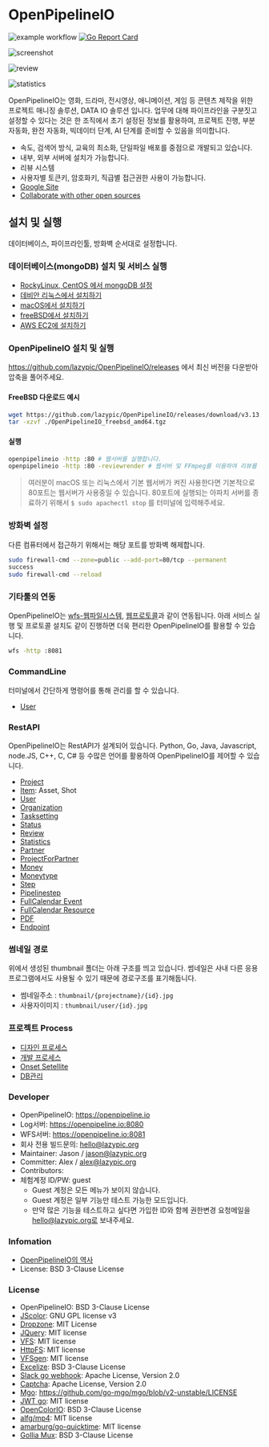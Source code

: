 # OpenPipelineIO
![example workflow](https://github.com/lazypic/OpenPipelineIO/actions/workflows/go.yml/badge.svg)
[![Go Report Card](https://goreportcard.com/badge/github.com/lazypic/OpenPipelineIO)](https://goreportcard.com/report/github.com/lazypic/OpenPipelineIO)

![screenshot](figures/screenshot.png)

![review](figures/review.png)

![statistics](figures/statistics.png)

OpenPipelineIO는 영화, 드라마, 전시영상, 애니메이션, 게임 등 콘텐츠 제작을 위한 프로젝트 매니징 솔루션, DATA IO 솔루션 입니다.
업무에 대해 파이프라인을 구분짓고 설정할 수 있다는 것은 한 조직에서 초기 설정된 정보를 활용하여, 프로젝트 진행, 부분 자동화, 완전 자동화, 빅데이터 단계, AI 단계를 준비할 수 있음을 의미합니다.

- 속도, 검색어 방식, 교육의 최소화, 단일파일 배포를 중점으로 개발되고 있습니다.
- 내부, 외부 서버에 설치가 가능합니다.
- 리뷰 시스템
- 사용자별 토큰키, 암호화키, 직급별 접근권한 사용이 가능합니다.
- [Google Site](https://sites.google.com/view/lazypic/openpipelineio)
- [Collaborate with other open sources](https://landscape.aswf.io/?category=aswf-member-company&grouping=category&fullscreen=yes)

## 설치 및 실행

데이터베이스, 파이프라인툴, 방화벽 순서대로 설정합니다.

### 데이터베이스(mongoDB) 설치 및 서비스 실행

- [RockyLinux, CentOS 에서 mongoDB 설정](https://github.com/lazypic/tdcourse/blob/master/docs/install_mongodb.md)
- [데비안 리눅스에서 설치하기](documents/install_debian.md)
- [macOS에서 설치하기](documents/install_macOS.md)
- [freeBSD에서 설치하기](documents/install_freebsd.md)
- [AWS EC2에 설치하기](https://www.mongodb.com/docs/manual/tutorial/install-mongodb-on-amazon/)


### OpenPipelineIO 설치 및 실행

https://github.com/lazypic/OpenPipelineIO/releases 에서 최신 버전을 다운받아 압축을 풀어주세요.

#### FreeBSD 다운로드 예시

```bash
wget https://github.com/lazypic/OpenPipelineIO/releases/download/v3.13.19/OpenPipelineIO_freebsd_amd64.tgz
tar -xzvf ./OpenPipelineIO_freebsd_amd64.tgz

```

#### 실행

```bash
openpipelineio -http :80 # 웹서버를 실행합니다.
openpipelineio -http :80 -reviewrender # 웹서버 및 FFmpeg를 이용하여 리뷰를 렌더링하는 서버
```

> 여러분이 macOS 또는 리눅스에서 기본 웹서버가 켜진 사용한다면 기본적으로 80포트는 웹서버가 사용중일 수 있습니다. 80포트에 실행되는 아파치 서버를 종료하기 위해서 `$ sudo apachectl stop` 를 터미널에 입력해주세요.

### 방화벽 설정

다른 컴퓨터에서 접근하기 위해서는 해당 포트를 방화벽 해제합니다.

```bash
sudo firewall-cmd --zone=public --add-port=80/tcp --permanent
success
sudo firewall-cmd --reload
```

### 기타툴의 연동

OpenPipelineIO는 [wfs-웹파일시스템](https://github.com/digital-idea/wfs), [웹프로토콜](https://github.com/lazypic/opio)과 같이 연동됩니다. 아래 서비스 실행 및 프로토콜 설치도 같이 진행하면 더욱 편리한 OpenPipelineIO를 활용할 수 있습니다.

```bash
wfs -http :8081
```

### CommandLine

터미널에서 간단하게 명령어를 통해 관리를 할 수 있습니다.

- [User](documents/user.md)

### RestAPI

OpenPipelineIO는 RestAPI가 설계되어 있습니다.
Python, Go, Java, Javascript, node.JS, C++, C, C# 등 수많은 언어를 활용하여 OpenPipelineIO를 제어할 수 있습니다.

- [Project](documents/rest_project.md)
- [Item](documents/rest_item.md): Asset, Shot
- [User](documents/rest_user.md)
- [Organization](documents/rest_organization.md)
- [Tasksetting](documents/rest_tasksetting.md)
- [Status](documents/rest_status.md)
- [Review](documents/rest_review.md)
- [Statistics](documents/rest_statistics.md)
- [Partner](documents/rest_partner.md)
- [ProjectForPartner](documents/rest_projectforpartner.md)
- [Money](documents/rest_money.md)
- [Moneytype](documents/rest_moneytype.md)
- [Step](documents/rest_step.md)
- [Pipelinestep](documents/rest_pipelinestep.md)
- [FullCalendar Event](documents/rest_fcevent.md)
- [FullCalendar Resource](documents/rest_fcresource.md)
- [PDF](documents/rest_pdf.md)
- [Endpoint](documents/rest_endpoint.md)

### 썸네일 경로

위에서 생성된 thumbnail 폴더는 아래 구조를 띄고 있습니다.
썸네일은 사내 다른 응용프로그램에서도 사용될 수 있기 때문에 경로구조를 표기해둡니다.

- 썸네일주소 : `thumbnail/{projectname}/{id}.jpg`
- 사용자이미지 : `thumbnail/user/{id}.jpg`

### 프로젝트 Process

- [디자인 프로세스](documents/process_designer.md)
- [개발 프로세스](documents/process_developer.md)
- [Onset Setellite](documents/setellite.md)
- [DB관리](documents/dbbackup.md)

### Developer

- OpenPipelineIO: <https://openpipeline.io>
- Log서버: <https://openpipeline.io:8080>
- WFS서버: <https://openpipeline.io:8081>
- 회사 전용 빌드문의: hello@lazypic.org
- Maintainer: Jason / jason@lazypic.org
- Committer: Alex / alex@lazypic.org
- Contributors:
- 체험계정 ID/PW: guest
  - Guest 계정은 모든 메뉴가 보이지 않습니다.
  - Guest 계정은 일부 기능만 테스트 가능한 모드입니다.
  - 만약 많은 기능을 테스트하고 싶다면 가입한 ID와 함께 권한변경 요청메일을 hello@lazypic.org로 보내주세요.

### Infomation

- [OpenPipelineIO의 역사](documents/history.md)
- License: BSD 3-Clause License

### License

- OpenPipelineIO: BSD 3-Clause License
- [JScolor](http://jscolor.com/download/): GNU GPL license v3
- [Dropzone](https://www.dropzonejs.com): MIT License
- [JQuery](https://jquery.org/license/): MIT license
- [VFS](https://github.com/blang/vfs): MIT license
- [HttpFS](https://github.com/shurcooL/httpfs): MIT license
- [VFSgen](https://github.com/shurcooL/vfsgen): MIT license
- [Excelize](https://github.com/360EntSecGroup-Skylar/excelize): BSD 3-Clause License
- [Slack go webhook](https://github.com/ashwanthkumar/slack-go-webhook): Apache License, Version 2.0
- [Captcha](https://github.com/dchest/captcha): Apache License, Version 2.0
- [Mgo](https://github.com/go-mgo/mgo): <https://github.com/go-mgo/mgo/blob/v2-unstable/LICENSE>
- [JWT go](https://github.com/golang-jwt/jwt): MIT license
- [OpenColorIO](https://github.com/AcademySoftwareFoundation/OpenColorIO): BSD 3-Clause License
- [alfg/mp4](https://github.com/alfg/mp4): MIT license
- [amarburg/go-quicktime](https://github.com/amarburg/go-quicktime): MIT license
- [Gollia Mux](https://github.com/gorilla/mux): BSD 3-Clause License
